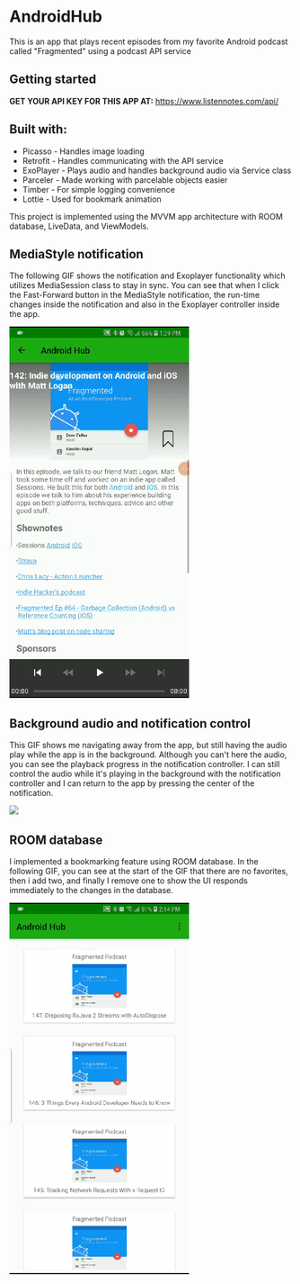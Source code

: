 # AndroidHub
This is an app that plays recent episodes from my favorite Android podcast called "Fragmented" using a podcast API service

## Getting started
**GET YOUR API KEY FOR THIS APP AT:**
https://www.listennotes.com/api/

## Built with:

- Picasso - Handles image loading
- Retrofit - Handles communicating with the API service
- ExoPlayer - Plays audio and handles background audio via Service class
- Parceler - Made working with parcelable objects easier
- Timber - For simple logging convenience
- Lottie - Used for bookmark animation

This project is implemented using the MVVM app architecture with ROOM database, LiveData, and ViewModels.

## MediaStyle notification

The following GIF shows the notification and Exoplayer functionality which utilizes MediaSession class to stay in sync. You can see that when I click the Fast-Forward button in the MediaStyle notification, the run-time changes inside the notification and also in the Exoplayer controller inside the app. 

![](notification.gif)

## Background audio and notification control

This GIF shows me navigating away from the app, but still having the audio play while the app is in the background. Although you can't here the audio, you can see the playback progress in the notification controller. I can still control the audio while it's playing in the background with the notification controller and I can return to the app by pressing the center of the notification.

![](notiBackground.gif)

## ROOM database

I implemented a bookmarking feature using ROOM database. In the following GIF, you can see at the start of the GIF that there are no favorites, then i add two, and finally I remove one to show the UI responds immediately to the changes in the database.

![](database.gif)
